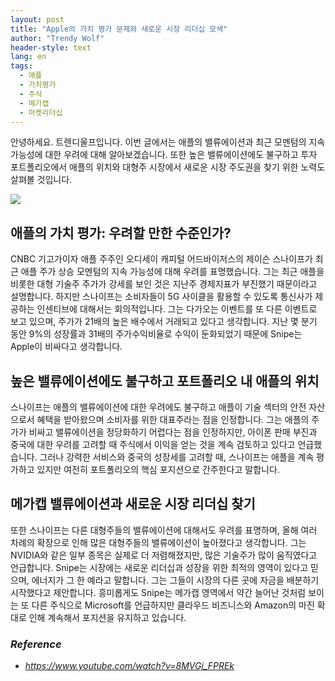 ```yaml
---
layout: post
title: "Apple의 가치 평가 문제와 새로운 시장 리더십 모색"
author: "Trendy Wolf"
header-style: text
lang: en
tags:
  - 애플
  - 가치평가
  - 주식
  - 메가캡
  - 마켓리더십
---
```


안녕하세요. 트렌디울프입니다. 이번 글에서는 애플의 밸류에이션과 최근 모멘텀의 지속 가능성에 대한 우려에 대해 알아보겠습니다. 또한 높은 밸류에이션에도 불구하고 투자 포트폴리오에서 애플의 위치와 대형주 시장에서 새로운 시장 주도권을 찾기 위한 노력도 살펴볼 것입니다.

<img
    src="https://i.ytimg.com/vi/8MVGj_FPREk/hqdefault.jpg"
/>


## 애플의 가치 평가: 우려할 만한 수준인가?
CNBC 기고가이자 애플 주주인 오디세이 캐피털 어드바이저스의 제이슨 스나이프가 최근 애플 주가 상승 모멘텀의 지속 가능성에 대해 우려를 표명했습니다. 그는 최근 애플을 비롯한 대형 기술주 주가가 강세를 보인 것은 지난주 경제지표가 부진했기 때문이라고 설명합니다. 하지만 스나이프는 소비자들이 5G 사이클을 활용할 수 있도록 통신사가 제공하는 인센티브에 대해서는 회의적입니다. 그는 다가오는 이벤트를 또 다른 이벤트로 보고 있으며, 주가가 21배의 높은 배수에서 거래되고 있다고 생각합니다. 지난 몇 분기 동안 9%의 성장률과 31배의 주가수익비율로 수익이 둔화되었기 때문에 Snipe는 Apple이 비싸다고 생각합니다.

## 높은 밸류에이션에도 불구하고 포트폴리오 내 애플의 위치
스나이프는 애플의 밸류에이션에 대한 우려에도 불구하고 애플이 기술 섹터의 안전 자산으로서 혜택을 받아왔으며 소비자를 위한 대표주라는 점을 인정합니다. 그는 애플의 주가가 비싸고 밸류에이션을 정당화하기 어렵다는 점을 인정하지만, 아이폰 판매 부진과 중국에 대한 우려를 고려할 때 주식에서 이익을 얻는 것을 계속 검토하고 있다고 언급했습니다. 그러나 강력한 서비스와 중국의 성장세를 고려할 때, 스나이프는 애플을 계속 평가하고 있지만 여전히 포트폴리오의 핵심 포지션으로 간주한다고 말합니다.

## 메가캡 밸류에이션과 새로운 시장 리더십 찾기
또한 스나이프는 다른 대형주들의 밸류에이션에 대해서도 우려를 표명하며, 올해 여러 차례의 확장으로 인해 많은 대형주들의 밸류에이션이 높아졌다고 생각합니다. 그는 NVIDIA와 같은 일부 종목은 실제로 더 저렴해졌지만, 많은 기술주가 많이 움직였다고 언급합니다. Snipe는 시장에는 새로운 리더십과 성장을 위한 최적의 영역이 있다고 믿으며, 에너지가 그 한 예라고 말합니다. 그는 그들이 시장의 다른 곳에 자금을 배분하기 시작했다고 제안합니다. 흥미롭게도 Snipe는 메가캡 영역에서 약간 늘어난 것처럼 보이는 또 다른 주식으로 Microsoft를 언급하지만 클라우드 비즈니스와 Amazon의 마진 확대로 인해 계속해서 포지션을 유지하고 있습니다.


### _Reference_
- _https://www.youtube.com/watch?v=8MVGj_FPREk_


